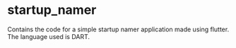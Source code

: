 # startup_namer

Contains the code for a simple startup namer application made using flutter.
The language used is DART.
